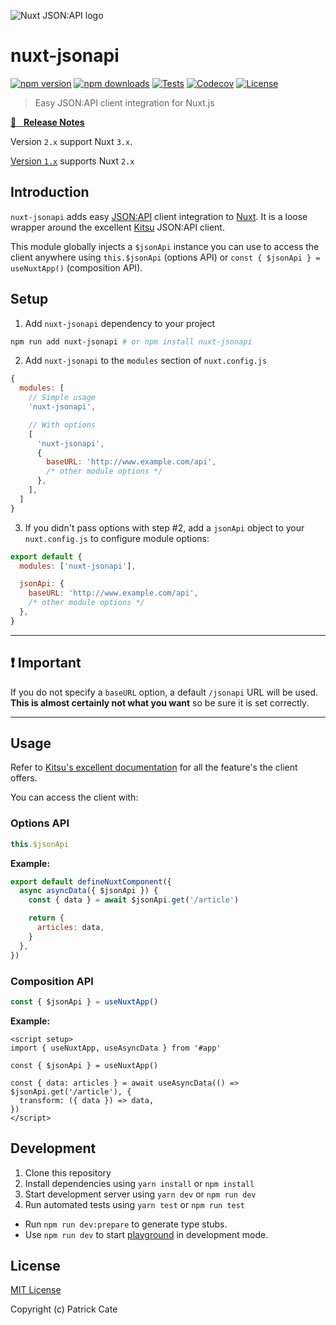 ![Nuxt JSON:API logo](https://raw.githubusercontent.com/patrickcate/nuxt-jsonapi/main/playground/public/nuxt-jsonapi-logo.svg)

# nuxt-jsonapi

[![npm version][npm-version-src]][npm-version-href] [![npm downloads][npm-downloads-src]][npm-downloads-href] [![Tests](https://github.com/patrickcate/nuxt-jsonapi/actions/workflows/ci.yml/badge.svg)](https://github.com/patrickcate/nuxt-jsonapi/actions/workflows/ci.yml) [![Codecov][codecov-src]][codecov-href] [![License][license-src]][license-href]

> Easy JSON:API client integration for Nuxt.js

[📖 &nbsp; **Release Notes**](./CHANGELOG.md)

Version `2.x` support Nuxt `3.x`.

[Version `1.x`](https://github.com/patrickcate/nuxt-jsonapi/tree/v1.0.0) supports Nuxt `2.x`

## Introduction

`nuxt-jsonapi` adds easy [JSON:API](https://jsonapi.org) client integration to [Nuxt](https://nuxtjs.org). It is a loose wrapper around the excellent [Kitsu](https://github.com/wopian/kitsu/tree/master/packages/kitsu) JSON:API client.

This module globally injects a `$jsonApi` instance you can use to access the client anywhere using `this.$jsonApi` (options API) or `const { $jsonApi } = useNuxtApp()` (composition API).

## Setup

1. Add `nuxt-jsonapi` dependency to your project

```bash
npm run add nuxt-jsonapi # or npm install nuxt-jsonapi
```

2. Add `nuxt-jsonapi` to the `modules` section of `nuxt.config.js`

```js
{
  modules: [
    // Simple usage
    'nuxt-jsonapi',

    // With options
    [
      'nuxt-jsonapi',
      {
        baseURL: 'http://www.example.com/api',
        /* other module options */
      },
    ],
  ]
}
```

3. If you didn't pass options with step #2, add a `jsonApi` object to your `nuxt.config.js` to configure module options:

```js
export default {
  modules: ['nuxt-jsonapi'],

  jsonApi: {
    baseURL: 'http://www.example.com/api',
    /* other module options */
  },
}
```

---

## ❗ Important

If you do not specify a `baseURL` option, a default `/jsonapi` URL will be used. **This is almost certainly not what you want** so be sure it is set correctly.

---

## Usage

Refer to [Kitsu's excellent documentation](https://github.com/wopian/kitsu/tree/master/packages/kitsu) for all the feature's the client offers.

You can access the client with:

### Options API

```js
this.$jsonApi
```

**Example:**

```js
export default defineNuxtComponent({
  async asyncData({ $jsonApi }) {
    const { data } = await $jsonApi.get('/article')

    return {
      articles: data,
    }
  },
})
```

### Composition API

```js
const { $jsonApi } = useNuxtApp()
```

**Example:**

```vue
<script setup>
import { useNuxtApp, useAsyncData } from '#app'

const { $jsonApi } = useNuxtApp()

const { data: articles } = await useAsyncData(() => $jsonApi.get('/article'), {
  transform: ({ data }) => data,
})
</script>
```

## Development

1. Clone this repository
2. Install dependencies using `yarn install` or `npm install`
3. Start development server using `yarn dev` or `npm run dev`
4. Run automated tests using `yarn test` or `npm run test`

- Run `npm run dev:prepare` to generate type stubs.
- Use `npm run dev` to start [playground](./playground) in development mode.

## License

[MIT License](./LICENSE)

Copyright (c) Patrick Cate

<!-- Badges -->

[npm-version-src]: https://img.shields.io/npm/v/nuxt-jsonapi/latest.svg
[npm-version-href]: https://npmjs.com/package/nuxt-jsonapi
[npm-downloads-src]: https://img.shields.io/npm/dt/nuxt-jsonapi.svg
[npm-downloads-href]: https://npmjs.com/package/nuxt-jsonapi
[github-actions-ci-src]: https://github.com/patrickcate/nuxt-jsonapi/workflows/ci/badge.svg
[github-actions-ci-href]: https://github.com/patrickcate/nuxt-jsonapi/actions?query=workflow%3Aci
[codecov-src]: https://img.shields.io/codecov/c/github/patrickcate/nuxt-jsonapi.svg
[codecov-href]: https://codecov.io/gh/patrickcate/nuxt-jsonapi
[license-src]: https://img.shields.io/npm/l/nuxt-jsonapi.svg
[license-href]: https://npmjs.com/package/nuxt-jsonapi
